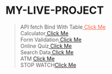 # MY-LIVE-PROJECT
>API fetch Bind With Table<a style="color:Tomato;" href="https://utkarsh-d72.github.io/MY-PROJECT/Json api table/index.html" target="_blank"> Click Me</a><br> 
>Calculator<a href="https://utkarsh-d72.github.io/MY-PROJECT/calulator/index.html" target="_blank">                     Click Me</a> <br>
>Form Validation<a href="https://utkarsh-d72.github.io/MY-PROJECT/form Validation/index.html" target="_blank">                     Click Me</a> <br>
>Online Quiz<a href="https://utkarsh-d72.github.io/MY-PROJECT/Online_Quiz/index.html" target="_blank">                     Click Me</a> <br>
>Search Data<a href="https://utkarsh-d72.github.io/MY-PROJECT/Search Data/index.html.html" target="_blank">                     Click Me</a> <br>
>ATM <a href="https://utkarsh-d72.github.io/MY-PROJECT/ATM_PORTAL-main/ATM.html" target="_blank">                     Click Me</a> <br>
>STOP WATCH<a href="https://github.com/UTKARSH-D72/MY-PROJECT/blob/main/stop%20watch/index.html" target="_blank">Click Me</a><br>
